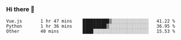 ### Hi there 👋

<!--START_SECTION:waka-->

```text
Vue.js       1 hr 47 mins    ██████████▒░░░░░░░░░░░░░░   41.22 %
Python       1 hr 36 mins    █████████▒░░░░░░░░░░░░░░░   36.95 %
Other        40 mins         ████░░░░░░░░░░░░░░░░░░░░░   15.53 %
```

<!--END_SECTION:waka-->

<!--
**Jonas-VanHaeken/Jonas-VanHaeken** is a ✨ _special_ ✨ repository because its `README.md` (this file) appears on your GitHub profile.

Here are some ideas to get you started:

- 🔭 I’m currently working on ...
- 🌱 I’m currently learning ...
- 👯 I’m looking to collaborate on ...
- 🤔 I’m looking for help with ...
- 💬 Ask me about ...
- 📫 How to reach me: ...
- 😄 Pronouns: ...
- ⚡ Fun fact: ...
-->
